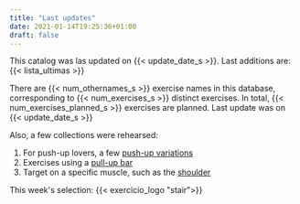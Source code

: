 ```yaml
---
title: "Last updates"
date: 2021-01-14T19:25:36+01:00
draft: false
---
```

This catalog was las updated on {{< update_date_s >}}. Last additions are:
{{< lista_ultimas >}}

<!--more-->

There are {{< num_othernames_s >}} exercise names in this database, corresponding to
{{< num_exercises_s >}} distinct exercises. In total, {{< num_exercises_planned_s >}} exercises are planned.
Last update was on {{< update_date_s >}}


Also, a few collections were rehearsed:
1. For push-up lovers, a few [push-up variations](/collections/push-up-variations/)
1. Exercises using a [pull-up bar](/equipment/pull-up-bar/)
1. Target on a specific muscle, such as the [shoulder](/muscles/shoulder/)

This week's selection:
{{< exercicio_logo "stair">}}
